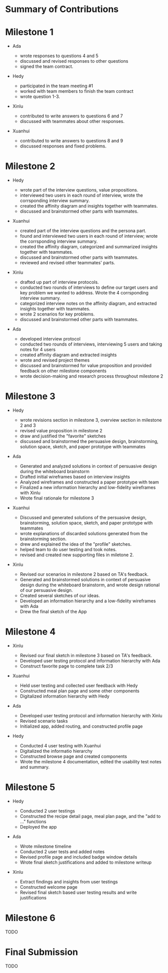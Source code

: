# Summary of Contributions

# Milestone 1

- Ada 
    - wrote responses to questions 4 and 5
    - discussed and revised responses to other questions
    - signed the team contract. 

- Hedy 
    - participated in the team meeting #1
    - worked with team members to finish the team contract 
    - wrote question 1-3.

- Xinlu 
    - contributed to write answers to questions 6 and 7
    - discussed with teammates about other responses.

- Xuanhui 
    - contributed to write answers to questions 8 and 9
    - discussed responses and fixed problems.

# Milestone 2 

- Hedy 
    - wrote part of the interview questions, value propositions.
    - interviewed two users in each round of interview, wrote the corrsponding interview summary.
    - created the affinity diagram and insights together with teammates.
    - discussed and brainstormed other parts with teammates.

- Xuanhui
    - created part of the interview questions and the persona part.
    - found and interviewed two users in each round of interview; wrote the corrsponding interview summary.
    - created the affinity diagram, categorized and summarized insights together with teammates.
    - discussed and brainstormed other parts with teammates.
    - reviewed and revised other teammates' parts.

- Xinlu 
    - drafted up part of interview protocols.
    - conducted two rounds of interviews to define our target users and key problem we wanted to address. Wrote the 4 corrsponding interview summary.
    - categorized interview notes on the affinity diagram, and extracted insights together with teammates.
    - wrote 2 scenarios for key problems.
    - discussed and brainstormed other parts with teammates.
    
- Ada
    - developed interview protocol 
    - conducted two rounds of interviews, interviewing 5 users and taking notes for 4 users
    - created affinity diagram and extracted insights
    - wrote and revised project themes 
    - discussed and brainstormed for value proposition and provided feedback on other milestone components
    - wrote decision-making and research process throughout milestone 2


# Milestone 3

- Hedy
    - wrote revisions section in milestone 3, overview section in milestone 2 and 3
    - revised value proposition in milestone 2
    - draw and justified the "favorite" sketches
    - discussed and brainstormed the persuasive design, brainstorming, solution space, sketch, and paper prototype with teammates
    
- Ada
    - Generated and analyzed solutions in context of persuasive design during the whiteboard brainstorm
    - Drafted initial wireframes based on interview insights
    - Analyzed wireframes and constructed a paper prototype with team
    - Finalized a new information hierarchy and low-fidelity wireframes with Xinlu
    - Wrote final rationale for milestone 3

- Xuanhui
    - Discussed and generated solutions of the persuasive design, brainstorming, solution space, sketch, and paper prototype with teammates
    - wrote explanations of discarded solutions generated from the brainstorming section.
    - drew and explained the idea of the "profile" sketches.
    - helped team to do user testing and took notes.
    - revised and created new supporting files in miletone 2.

- Xinlu
    - Revised our scenarios in milestone 2 based on TA's feedback.
    - Generated and brainstormed solutions in context of persuasive design during the whiteboard brainstorm, and wrote design rational of our persuasive design.
    - Created several sketches of our ideas.
    - Developed an information hierarchy and a low-fidelity wireframes with Ada
    - Drew the final sketch of the App

# Milestone 4 

- Xinlu
    - Revised our final sketch in milestone 3 based on TA's feedback.
    - Developed user testing protocol and information hierarchy with Ada
    - Construct favorite page to complete task 2/3

- Xuanhui 
    - Held user testing and collected user feedback with Hedy
    - Constructed meal plan page and some other components
    - Digitalized information hierarchy with Hedy

- Ada
    - Developed user testing protocol and information hierarchy with Xinlu
    - Revised scenario tasks 
    - Initialized app, added routing, and constructed profile page

- Hedy
    - Conducted 4 user testing with Xuanhui
    - Digitalized the informatio hierarchy
    - Constructed browse page and created components
    - Wrote the milestone 4 documentation, edited the usability test notes and summary.

# Milestone 5 

- Hedy
    - Conducted 2 user testings
    - Constructed the recipe detail page, meal plan page, and the "add to ..." functions
    - Deployed the app

- Ada
    - Wrote milestone timeline 
    - Conducted 2 user tests and added notes
    - Revised profile page and included badge window details
    - Wrote final sketch justifications and added to milestone writeup

- Xinlu
    - Extract findings and insights from user testings
    - Constructed welcome page
    - Revised final sketch based user testing results and write justifications
    
# Milestone 6 

TODO 

# Final Submission

TODO 